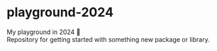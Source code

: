 # playground-2024
My playground in 2024 🐲  
Repository for getting started with something new package or library.
